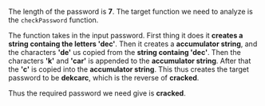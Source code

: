 The length of the password is **7**.
The target function we need to analyze is the `checkPassword` function.

The function takes in the input password.
First thing it does it **creates a string containg the letters 'dec'**.
Then it creates a **accumulator string**, and the characters **'de'** us copied from the **string containg 'dec'**.
Then the characters **'k'** and **'car'** is appended to the **accumulator string**. After that the **'c'** is copied into the **accumulator string**.
This thus creates the target password to be **dekcarc**, which is the reverse of **cracked**.


Thus the required password we need give is **cracked**.

